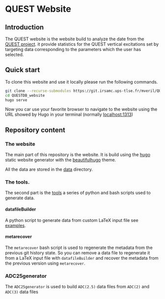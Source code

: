 # QUEST Website

## Introduction

The QUEST website is the website build to analyze the date from the [QUEST project](https://doi.org/10.1021/acs.jpclett.0c00014). it provide statistics for the QUEST vertical excitations set by targeting data corresponding to the parameters which the user has selected.

## Quick start

To clone this website and use it locally please run the following commands.

```bash
git clone --recurse-submodules https://git.irsamc.ups-tlse.fr/mveril/QUESTDB_website
cd QUESTDB_website
hugo serve
```

Now you car use your favorite browser to navigate to the website using the URL showed by Hugo in your terminal (normally <localhost:1313>)

## Repository content

### The website

The main part of this repository is the website. It is build using the [hugo](https://gohugo.io/) static website generator with the [beautifulhugo](https://themes.gohugo.io/beautifulhugo/) theme.

All the data are stored in the [data](QUESTDB_website/src/branch/master/static/data) directory.

### The tools.

The second part is the  [tools](QUESTDB_website/src/branch/master/tools/) a series of python and bash scripts used to generate data.

#### datafileBuilder

A python script to generate data from custom LaTeX input file see  [examples](QUESTDB_website/src/branch/master/docs/examples).

#### metarecover

The `metarecover` bash script is used to regenerate the metadata from the previous git history state.
So you can remove a data file to regenerate it from a LaTeX input file with `datafileBuilder` and recover the metadata from the previous version using `metarecover`.

### ADC25generator

The `ADC25generator` is used to build  `ADC(2.5)` data files from  `ADC(2)` and `ADC(3)` data files

